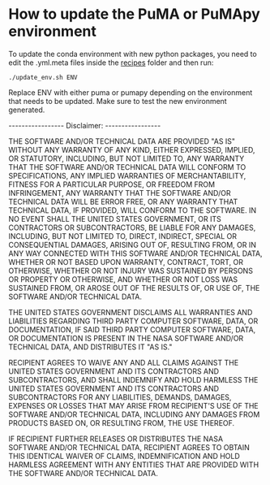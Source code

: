 # How to update the PuMA or PuMApy environment

To update the conda environment with new python packages, you need to edit the .yml.meta files inside the [recipes](./recipes) folder and then run:
	
	./update_env.sh ENV

Replace ENV with either puma or pumapy depending on the environment that needs to be updated. 
Make sure to test the new environment generated. 


----------------- Disclaimer: -----------------

THE SOFTWARE AND/OR TECHNICAL DATA ARE PROVIDED "AS IS" WITHOUT ANY WARRANTY OF ANY KIND, EITHER EXPRESSED, IMPLIED, OR STATUTORY, INCLUDING, BUT NOT LIMITED TO, ANY WARRANTY THAT THE SOFTWARE AND/OR TECHNICAL DATA WILL CONFORM TO  SPECIFICATIONS, ANY IMPLIED WARRANTIES OF MERCHANTABILITY, FITNESS FOR A PARTICULAR PURPOSE, OR FREEDOM FROM  INFRINGEMENT, ANY WARRANTY THAT THE SOFTWARE AND/OR TECHNICAL DATA WILL BE ERROR FREE, OR ANY WARRANTY THAT  TECHNICAL DATA, IF PROVIDED, WILL CONFORM TO THE SOFTWARE.  IN NO EVENT SHALL THE UNITED STATES GOVERNMENT, OR ITS  CONTRACTORS OR SUBCONTRACTORS, BE LIABLE FOR ANY DAMAGES, INCLUDING, BUT NOT LIMITED TO, DIRECT, INDIRECT, SPECIAL OR  CONSEQUENTIAL DAMAGES, ARISING OUT OF, RESULTING FROM, OR IN ANY WAY CONNECTED WITH THIS SOFTWARE AND/OR TECHNICAL DATA, WHETHER OR NOT BASED UPON WARRANTY, CONTRACT, TORT, OR OTHERWISE, WHETHER OR NOT INJURY WAS SUSTAINED BY PERSONS OR  PROPERTY OR OTHERWISE, AND WHETHER OR NOT LOSS WAS SUSTAINED FROM, OR AROSE OUT OF THE RESULTS OF, OR USE OF, THE SOFTWARE AND/OR TECHNICAL DATA.
 
THE UNITED STATES GOVERNMENT DISCLAIMS ALL WARRANTIES AND LIABILITIES REGARDING THIRD PARTY COMPUTER SOFTWARE,  DATA, OR DOCUMENTATION, IF  SAID THIRD PARTY COMPUTER SOFTWARE, DATA, OR DOCUMENTATION IS PRESENT IN THE NASA SOFTWARE  AND/OR TECHNICAL DATA, AND DISTRIBUTES IT "AS IS."

RECIPIENT AGREES TO WAIVE ANY AND ALL CLAIMS AGAINST THE UNITED STATES GOVERNMENT AND ITS CONTRACTORS AND  SUBCONTRACTORS, AND SHALL INDEMNIFY AND HOLD HARMLESS THE UNITED STATES GOVERNMENT AND ITS CONTRACTORS AND  SUBCONTRACTORS FOR ANY LIABILITIES, DEMANDS, DAMAGES, EXPENSES OR LOSSES THAT MAY ARISE FROM RECIPIENT'S USE OF THE SOFTWARE AND/OR TECHNICAL DATA, INCLUDING ANY DAMAGES FROM PRODUCTS BASED ON, OR RESULTING FROM, THE USE THEREOF.

IF RECIPIENT FURTHER RELEASES OR DISTRIBUTES THE NASA SOFTWARE AND/OR TECHNICAL DATA, RECIPIENT AGREES TO OBTAIN THIS IDENTICAL WAIVER OF CLAIMS, INDEMNIFICATION AND HOLD HARMLESS AGREEMENT WITH ANY ENTITIES THAT ARE PROVIDED WITH THE SOFTWARE  AND/OR TECHNICAL DATA.
